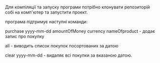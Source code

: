 Для компіляції та запуску програми потрібно клонувати репозиторій собі на комп'ютер та запустити проект.

програма підтримує наступні команди:

purchase yyyy-mm-dd amountOfMoney currency nameOfproduct - додає запис про покупку

all - виводить список покупок посортованих за датою

clear yyyy-mm-dd - видаляє всі покупки за вказаною датою.
